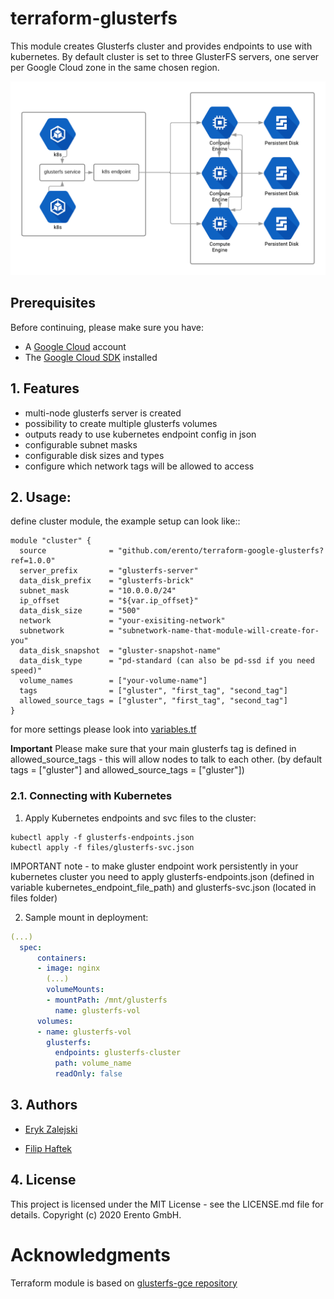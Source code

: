 # terraform-glusterfs
This module creates Glusterfs cluster and provides endpoints to use with kubernetes. By default cluster is set to three GlusterFS servers, one server per Google Cloud zone in the same chosen region.

![Architecture](images/glusterf-gce-architecture.png)

## Prerequisites

Before continuing, please make sure you have:

* A [Google Cloud](https://cloud.google.com) account
* The [Google Cloud SDK](https://cloud.google.com/sdk/) installed

## 1. Features

- multi-node glusterfs server is created 
- possibility to create multiple glusterfs volumes
- outputs ready to use kubernetes endpoint config in json
- configurable subnet masks
- configurable disk sizes and types
- configure which network tags will be allowed to access


## 2. Usage:

define cluster module, the example setup can look like::

```hcl
module "cluster" {
  source              = "github.com/erento/terraform-google-glusterfs?ref=1.0.0"
  server_prefix       = "glusterfs-server"
  data_disk_prefix    = "glusterfs-brick"
  subnet_mask         = "10.0.0.0/24"
  ip_offset           = "${var.ip_offset}"
  data_disk_size      = "500"
  network             = "your-exisiting-network"
  subnetwork          = "subnetwork-name-that-module-will-create-for-you"
  data_disk_snapshot  = "gluster-snapshot-name"
  data_disk_type      = "pd-standard (can also be pd-ssd if you need speed)"
  volume_names        = ["your-volume-name"]
  tags                = ["gluster", "first_tag", "second_tag"]
  allowed_source_tags = ["gluster", "first_tag", "second_tag"]
}
```

for more settings please look into [variables.tf](variables.tf)

**Important** Please make sure that your main glusterfs tag is defined in allowed_source_tags - this will allow nodes to talk to each other. (by default tags = ["gluster"] and allowed_source_tags = ["gluster"])

### 2.1. Connecting with Kubernetes

1. Apply Kubernetes endpoints and svc files to the cluster:
```
kubectl apply -f glusterfs-endpoints.json
kubectl apply -f files/glusterfs-svc.json
```
IMPORTANT note - to make gluster endpoint work persistently in your kubernetes cluster you need to apply glusterfs-endpoints.json (defined in variable kubernetes_endpoint_file_path) and glusterfs-svc.json (located in files folder)

2. Sample mount in deployment:
```yml
(...)
  spec:
      containers:
      - image: nginx
        (...)
        volumeMounts:
        - mountPath: /mnt/glusterfs
          name: glusterfs-vol
      volumes:
      - name: glusterfs-vol
        glusterfs:
          endpoints: glusterfs-cluster
          path: volume_name
          readOnly: false
```

## 3. Authors

- [Eryk Zalejski](https://github.com/ezalejski)

- [Filip Haftek](https://github.com/filiphaftek)


## 4. License

This project is licensed under the MIT License - see the LICENSE.md file for details.
Copyright (c) 2020 Erento GmbH.

# Acknowledgments

Terraform module is based on [glusterfs-gce repository](https://github.com/rimusz/glusterfs-gce)
